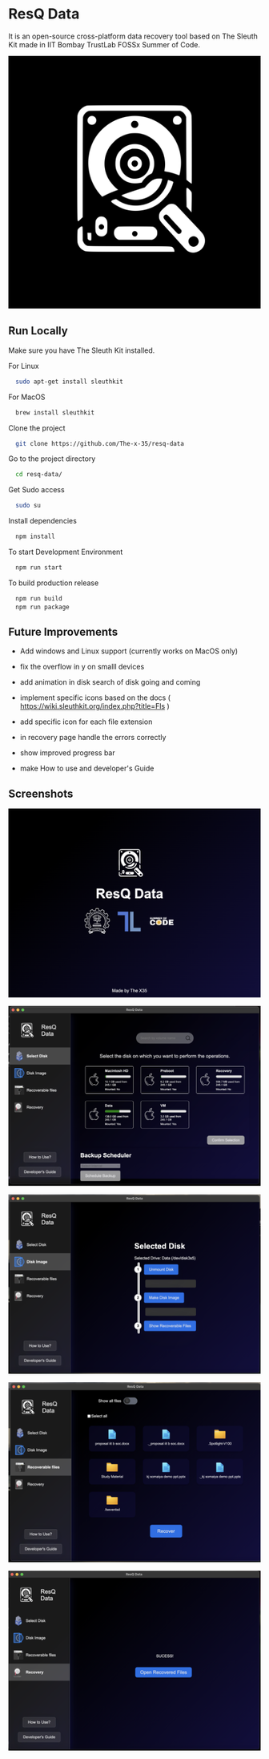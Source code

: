 
# ResQ Data

It is an open-source cross-platform data recovery tool based on The Sleuth Kit made in IIT Bombay TrustLab FOSSx Summer of Code.


![Logo](https://raw.githubusercontent.com/The-x-35/resq-data/master/assets/icon.jpg)


## Run Locally

Make sure you have The Sleuth Kit installed.

For Linux
```bash
  sudo apt-get install sleuthkit
```
For MacOS
```bash
  brew install sleuthkit
```

Clone the project

```bash
  git clone https://github.com/The-x-35/resq-data
```

Go to the project directory

```bash
  cd resq-data/
```

Get Sudo access

```bash
  sudo su 
```

Install dependencies

```bash
  npm install
```

To start Development Environment

```bash
  npm run start
```

To build production release

```bash
  npm run build
  npm run package
```

## Future Improvements

- Add windows and Linux support (currently works on MacOS only)

- fix the overflow in y on smalll devices

- add animation in disk search of disk going and coming


- implement specific icons based on the docs ( https://wiki.sleuthkit.org/index.php?title=Fls )
- add specific icon for each file extension

- in recovery page handle the errors correctly 
- show improved progress bar

- make How to use and developer's Guide


## Screenshots

![App Screenshot](https://github.com/The-x-35/resq-data/blob/master/assets/ss/ss.png?raw=true)

![App Screenshot](https://github.com/The-x-35/resq-data/blob/master/assets/ss/sd.png?raw=true)

![App Screenshot](https://github.com/The-x-35/resq-data/blob/master/assets/ss/di.png?raw=true)

![App Screenshot](https://github.com/The-x-35/resq-data/blob/master/assets/ss/rf.png?raw=true)

![App Screenshot](https://github.com/The-x-35/resq-data/blob/master/assets/ss/r.png?raw=true)
